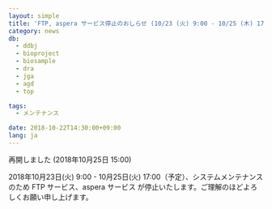 ```yaml
---
layout: simple
title: 'FTP, aspera サービス停止のおしらせ (10/23 (火) 9:00 - 10/25 (木) 17:00) [再開しました]'
category: news
db:
  - ddbj
  - bioproject
  - biosample
  - dra
  - jga
  - agd
  - top

tags:
  - メンテナンス

date: 2018-10-22T14:30:00+09:00
lang: ja
---
```


<p>再開しました (2018年10月25日 15:00)</p>

<p>2018年10月23日(火) 9:00 - 10月25日(火) 17:00（予定）、システムメンテナンスのため FTP サービス、aspera サービス が停止いたします。ご理解のほどよろしくお願い申し上げます。</p>
